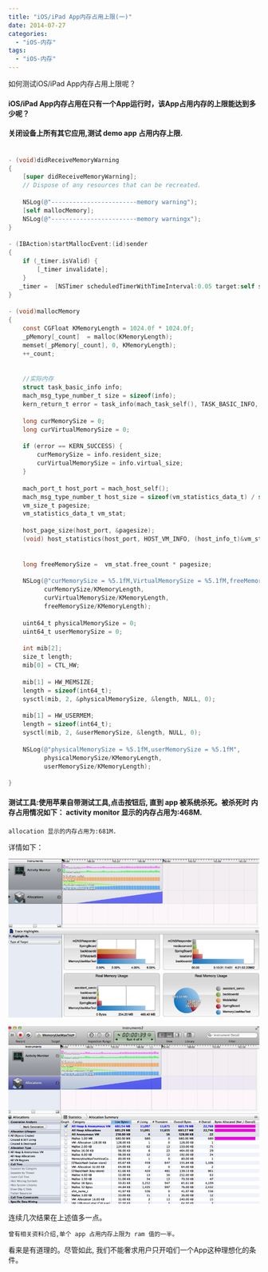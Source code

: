 ```yaml
---
title: "iOS/iPad App内存占用上限(一)"
date: 2014-07-27
categories:
  - "iOS-内存"
tags:
  - "iOS-内存"
---
```

<!--more-->

如何测试iOS/iPad App内存占用上限呢？

<!--more-->

#### iOS/iPad App内存占用在只有一个App运行时，该App占用内存的上限能达到多少呢？
#### 关闭设备上所有其它应用,测试 demo app 占用内存上限.
``` objective-c

- (void)didReceiveMemoryWarning
{
    [super didReceiveMemoryWarning];
    // Dispose of any resources that can be recreated.
    
    NSLog(@"------------------------memory warning");
    [self mallocMemory];
    NSLog(@"------------------------memory warningx");
}

- (IBAction)startMallocEvent:(id)sender
{
    if (_timer.isValid) {
        [_timer invalidate];
    }
   _timer =  [NSTimer scheduledTimerWithTimeInterval:0.05 target:self selector:@selector(mallocMemory) userInfo:nil repeats:YES];
}

- (void)mallocMemory
{
    const CGFloat KMemoryLength = 1024.0f * 1024.0f;
    _pMemory[_count]  = malloc(KMemoryLength);
    memset(_pMemory[_count], 0, KMemoryLength);
    ++_count;
    

    //实际内存
    struct task_basic_info info;
    mach_msg_type_number_t size = sizeof(info);
    kern_return_t error = task_info(mach_task_self(), TASK_BASIC_INFO, (task_info_t)&info, &size);
    
    long curMemorySize = 0;
    long curVirtualMemorySize = 0;
    
    if (error == KERN_SUCCESS) {
        curMemorySize = info.resident_size;
        curVirtualMemorySize = info.virtual_size;
    }
    
    mach_port_t host_port = mach_host_self();
    mach_msg_type_number_t host_size = sizeof(vm_statistics_data_t) / sizeof(integer_t);
    vm_size_t pagesize;
    vm_statistics_data_t vm_stat;
    
    host_page_size(host_port, &pagesize);
    (void) host_statistics(host_port, HOST_VM_INFO, (host_info_t)&vm_stat, &host_size);
    
    
    long freeMemorySize =  vm_stat.free_count * pagesize;
    
    NSLog(@"curMemorySize = %5.1fM,VirtualMemorySize = %5.1fM,freeMemorySize = %5.1fM",
          curMemorySize/KMemoryLength,
          curVirtualMemorySize/KMemoryLength,
          freeMemorySize/KMemoryLength);
    
    uint64_t physicalMemorySize = 0;
    uint64_t userMemorySize = 0;
    
    int mib[2];
    size_t length;
    mib[0] = CTL_HW;
    
    mib[1] = HW_MEMSIZE;
    length = sizeof(int64_t);
    sysctl(mib, 2, &physicalMemorySize, &length, NULL, 0);
    
    mib[1] = HW_USERMEM;
    length = sizeof(int64_t);
    sysctl(mib, 2, &userMemorySize, &length, NULL, 0);
    
    NSLog(@"physicalMemorySize = %5.1fM,userMemorySize = %5.1fM",
          physicalMemorySize/KMemoryLength,
          userMemorySize/KMemoryLength);
    
}


```

#### 测试工具:使用苹果自带测试工具,点击按钮后, 直到 app 被系统杀死。被杀死时    内存占用情况如下：    activity monitor 显示的内存占用为:468M.
    allocation 显示的内存占用为:681M. 
    

详情如下：
   
   ![image](/images/post/2014-07-27-ping-guo-app-nei-cun-zhan-yong-shang-xian/1.png)
    
  ![image](/images/post/2014-07-27-ping-guo-app-nei-cun-zhan-yong-shang-xian/2.png)
    
  
连续几次结果在上述值多一点。

    曾有相关资料介绍,单个 app 占用内存上限为 ram 值的一半。
    
看来是有道理的。尽管如此, 我们不能奢求用户只开咱们一个App这种理想化的条件。


